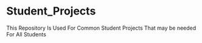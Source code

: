 # Student_Projects
This Repository Is Used For Common Student Projects That may be needed For All Students

